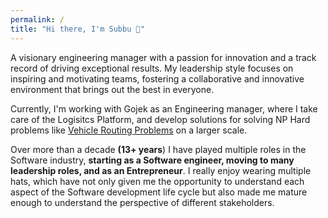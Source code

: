 ```yaml
---
permalink: /
title: "Hi there, I'm Subbu 👋"
---
```


A visionary engineering manager with a passion for innovation and a track record of driving exceptional results. My leadership style focuses on inspiring and motivating teams, fostering a collaborative and innovative environment that brings out the best in everyone.


Currently, I'm working with Gojek as an Engineering manager, where I take care of the Logisitcs Platform, and develop solutions for solving NP Hard problems like <a href="https://en.wikipedia.org/wiki/Vehicle_routing_problem">Vehicle Routing Problems</a> on a larger scale. 

Over more than a decade **(13+ years**) I have played multiple roles in the Software industry, **starting as a Software engineer, moving to many leadership roles, and as an Entrepreneur**. I really enjoy wearing multiple hats, which have not only given me the opportunity to understand each aspect of the Software development life cycle but also made me mature enough to understand the perspective of different stakeholders.

